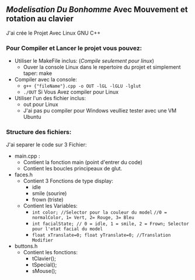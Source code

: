 ## *Modelisation Du Bonhomme* Avec Mouvement et rotation au clavier
J'ai crée le Projet Avec Linux GNU C++
### Pour Compiler et Lancer le projet vous pouvez:
 - Utiliser le MakeFile inclus: (*Compile seulement pour linux*)
	 - Ouver la console Linux dans le repertoire du projet et simplement taper: make
 - Compiler avec la console:
	 -  `g++ {"fileName"}.cpp -o OUT -lGL -lGLU -lglut`
	 - `./OUT` Si Vous Avez compiler pour Linux
 - Utiliser l'un des fichier inclus:
	- out pour Linux
	- J'ai pas pu compiler pour Windows veulliez tester avec une VM Ubuntu
### Structure des fichiers:
J'ai separer le code sur 3 Fichier:
 - main.cpp :
	 - Contient la fonction main (point d'entrer du code)
	 - Contient les boucles principeaux de glut.
- faces.h
	- Contient 3 Fonctions de type display:
		- idle
		- smile (sourire)
		- frown (triste)
	- Contient les Variables:
		- `int color; //Selector pour la couleur du model`
		`//0 = normalColor, 1= Vert, 2= Rouge, 3= Bleu`
		- `int facialState; // 0 = idle, 1 = smile, 2 = Frown; Selector pour l'etat facial du model`
		- `float xTranslate=0;
		  float yTranslate=0; //Translation Modifier `
- buttons.h
	- Contient les fonctions:
		- tClavier();
		- tSpecial();
		- sMouse();

